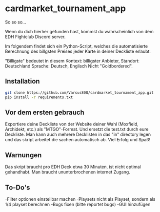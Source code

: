 # cardmarket_tournament_app

So so so...

Wenn du dich hierher gefunden hast, kommst du wahrscheinlich von dem EDH Fightclub Discord server.

Im folgendem findet sich ein Python-Script, welches die automatisierte Berechnung des billgsten Preises jeder Karte in deiner Deckliste erlaubt.

"Billigste" bedeutet in diesem Kontext: billigster Anbieter, 
Standort: Deutschland
Sprache: Deutsch, Englisch
Nicht "Goldbordered".

## Installation
```sh
git clone https://github.com/Varsus808/cardmarket_tournament_app.git
pip install -r requirements.txt
```


## Vor dem ersten gebrauch

Exportiere deine Deckliste von der Website deiner Wahl (Moxfield, Archidekt, etc.)
als "MTGO"-Format. Und ersetzt die test.txt durch eure Deckliste.
Man kann auch mehrere Decklisten in das "in" directory legen und das skript arbeitet die sachen automatisch ab.
Viel Erfolg und Spaß!

## Warnungen

Das skript braucht pro EDH Deck etwa 30 Minuten, ist nicht optimal gehandhabt.
Man braucht ununterbrochenen internet Zugang.

## To-Do's

-Filter optionen einstellbar machen
-Playsets nicht als Playset, sondern als 1/4 playset berechnen
-Bugs fixen (bitte reportet bugs)
-GUI hinzufügen 

